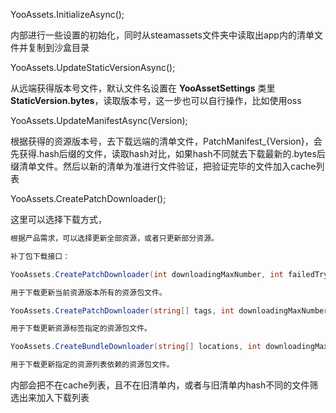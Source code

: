 YooAssets.InitializeAsync();

内部进行一些设置的初始化，同时从steamassets文件夹中读取出app内的清单文件并复制到沙盒目录

YooAssets.UpdateStaticVersionAsync();

从远端获得版本号文件，默认文件名设置在 **YooAssetSettings** 类里 **StaticVersion.bytes**，读取版本号，这一步也可以自行操作，比如使用oss

YooAssets.UpdateManifestAsync(Version);

根据获得的资源版本号，去下载远端的清单文件，PatchManifest_{Version}，会先获得.hash后缀的文件，读取hash对比，如果hash不同就去下载最新的.bytes后缀清单文件。然后以新的清单为准进行文件验证，把验证完毕的文件加入cache列表

YooAssets.CreatePatchDownloader();

这里可以选择下载方式，

```c#
根据产品需求，可以选择更新全部资源，或者只更新部分资源。

补丁包下载接口：

YooAssets.CreatePatchDownloader(int downloadingMaxNumber, int failedTryAgain)

用于下载更新当前资源版本所有的资源包文件。

YooAssets.CreatePatchDownloader(string[] tags, int downloadingMaxNumber, int failedTryAgain)

用于下载更新资源标签指定的资源包文件。

YooAssets.CreateBundleDownloader(string[] locations, int downloadingMaxNumber, int failedTryAgain)

用于下载更新指定的资源列表依赖的资源包文件。
```

内部会把不在cache列表，且不在旧清单内，或者与旧清单内hash不同的文件筛选出来加入下载列表